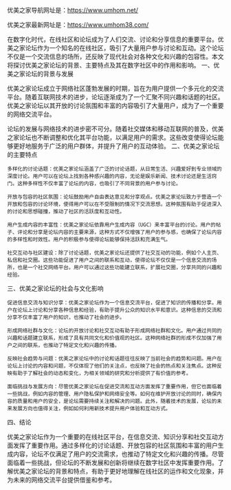 优美之家导航网址是：https://www.umhom.net/

优美之家最新网址是：https://www.umhom38.com/

在数字化时代，在线社区和论坛成为了人们交流、讨论和分享信息的重要平台。优美之家论坛作为一个知名的在线社区，吸引了大量用户参与讨论和互动。这个论坛不仅是一个交流信息的场所，还反映了现代社会对各种文化和兴趣的包容性。本文将探讨优美之家论坛的背景、主要特点及其在数字社区中的作用和影响。
一、优美之家论坛的背景与发展

优美之家论坛成立于网络社区蓬勃发展的时期，旨在为用户提供一个多元化的交流平台。随着互联网技术的进步，论坛逐渐成为了一个汇聚不同兴趣和话题的社区。优美之家论坛以其开放的讨论氛围和丰富的内容吸引了大量用户，成为了一个重要的网络交流平台。

论坛的发展与网络技术的进步密不可分。随着社交媒体和移动互联网的普及，优美之家论坛也不断调整和优化其平台功能，以满足用户的需求。这些改变使得论坛能够更好地服务于广泛的用户群体，并提升了用户的互动体验。
二、优美之家论坛的主要特点

    多样化的讨论话题：优美之家论坛涵盖了广泛的讨论话题，从日常生活、兴趣爱好到专业领域的深度讨论。用户可以在论坛上找到各种感兴趣的内容，无论是娱乐新闻、技术讨论还是生活窍门。这种多样性不仅丰富了论坛的内容，也吸引了不同背景的用户参与讨论。

    开放与包容的社区氛围：论坛鼓励用户自由表达意见和分享观点。优美之家论坛致力于营造一个开放和包容的讨论环境，使得用户可以在不受限制的情况下交流思想。这种氛围有助于促进深入的讨论和思想碰撞，推动了社区的活跃度和互动性。

    用户生成内容的丰富性：优美之家论坛依靠用户生成内容（UGC）来丰富平台的讨论。用户的帖子、评论和分享是论坛内容的主要来源，这种方式不仅增强了用户的参与感，也确保了论坛内容的多样性和时效性。用户的积极参与使得论坛能够保持活跃和充满生气。

    社交互动与社区建设：除了讨论话题，优美之家论坛还提供了社交互动的功能，例如个人主页、私信和社交圈。这些功能促进了用户之间的联系和互动，使得论坛不仅仅是一个信息交流的场所，也是一个社交网络平台。用户可以通过这些功能建立联系，扩展社交圈，分享共同的兴趣和经验。

三、优美之家论坛的社会与文化影响

    促进信息交流与知识分享：优美之家论坛作为一个信息交流平台，促进了知识的传播和分享。用户在论坛上讨论和分享各种信息和经验，有助于提升公众的知识水平和意识。这种信息的交流和分享不仅丰富了用户的知识，也推动了社会的进步。

    形成网络社群与文化：论坛的开放讨论和社交互动有助于形成网络社群和文化。用户通过共同的兴趣和话题建立联系，形成了具有共同文化和价值观的社区。这种网络社群的形成不仅加强了用户之间的联系，也推动了特定文化和兴趣的传播。

    反映社会趋势与问题：优美之家论坛中的讨论和话题往往反映了当前社会的趋势和问题。用户在论坛上讨论的内容和问题，不仅体现了他们的关注点，也反映了社会的热点和关注焦点。这种反映有助于了解社会的动态和变化，为相关领域的研究和分析提供了有价值的参考。

    面临挑战与发展方向：尽管优美之家论坛在促进交流和互动方面发挥了重要作用，但它也面临着一些挑战，例如内容的管理、用户隐私保护和网络安全等。如何在维护开放讨论的同时，确保内容的质量和用户的安全，是论坛需要持续关注和解决的问题。此外，随着技术的发展，论坛的未来发展方向也值得关注，例如如何利用新技术提升用户体验和互动方式。

四、结论

优美之家论坛作为一个重要的在线社区平台，在信息交流、知识分享和社交互动方面发挥了重要作用。通过多样化的讨论话题、开放包容的社区氛围和丰富的用户生成内容，论坛不仅满足了用户的交流需求，也推动了特定文化和兴趣的传播。尽管面临着一些挑战，但论坛的不断发展和创新将继续在数字社区中发挥重要作用。了解优美之家论坛的背景和特点，有助于更好地理解在线社区的运作和文化现象，并为未来的网络交流平台提供借鉴和参考。
